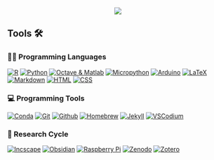 <h3 align="center">
 
</h3>

<!-- Typing SVG by DenverCoder1 - https://github.com/DenverCoder1/readme-typing-svg -->
<p align="center">
  <a href="https://github.com/DenverCoder1/readme-typing-svg"><img src="https://readme-typing-svg.herokuapp.com/?lines=Hi,+I'm+Mikkel+👋;Open+science+all+the+way"></a>
</p>

## Tools 🛠️

### 👨‍💻 Programming Languages
  <a href="#"><img alt="R" src="https://img.shields.io/badge/-R-276DC3?&logo=r&logoColor=white"></a>
  <a href="#"><img alt="Python" src="https://img.shields.io/badge/-Python-3776AB?&logo=python&logoColor=white"></a>
  <a href="#"><img alt="Octave & Matlab" src="https://img.shields.io/badge/-Octave & Matlab-0790C0?&logo=octave&logoColor=white"></a>
  <a href="#"><img alt="Micropython" src="https://img.shields.io/badge/-Micropython-2B2728?&logo=micropython&logoColor=white"></a>
  <a href="#"><img alt="Arduino" src="https://img.shields.io/badge/-Arduino-00979D?&logo=arduino&logoColor=white"></a>
  <a href="#"><img alt="LaTeX" src="https://img.shields.io/badge/-LaTeX-008080?&logo=LaTeX&logoColor=white"></a>
  <a href="#"><img alt="Markdown" src="https://img.shields.io/badge/-Markdown-000000?&logo=markdown&logoColor=white"></a>
  <a href="#"><img alt="HTML" src="https://img.shields.io/badge/-HTML-E34F26?&logo=html5&logoColor=white"></a>
  <a href="#"><img alt="CSS" src="https://img.shields.io/badge/-CSS-1572B6?&logo=css3&logoColor=white"></a>

### 💻 Programming Tools
  <a href="#"><img alt="Conda" src="https://img.shields.io/badge/-Conda-44A833?logo=anaconda&logoColor=white"></a>
  <a href="#"><img alt="Git" src="https://img.shields.io/badge/-Git-F05032?logo=git&logoColor=white"></a>
  <a href="#"><img alt="Github" src="https://img.shields.io/badge/-Github-181717?logo=github&logoColor=white"></a>
  <a href="#"><img alt="Homebrew" src="https://img.shields.io/badge/-Homebrew-FBB040?logo=homebrew&logoColor=white"></a>
  <a href="#"><img alt="Jekyll" src="https://img.shields.io/badge/-Jekyll-CC0000?logo=jekyll&logoColor=white"></a>
  <a href="#"><img alt="VSCodium" src="https://img.shields.io/badge/VSCodium-007ACC?&logo=visualstudiocode"></a>

### 🔬 Research Cycle 
  <a href="#"><img alt="Incscape" src="https://img.shields.io/badge/-Inkscape-000000?logo=inkscape&logoColor=white"></a>
  <a href="#"><img alt="Obsidian" src="https://img.shields.io/badge/-Obsidian-483699?logo=obsidian&logoColor=white"></a>
  <a href="#"><img alt="Raspberry Pi" src="https://img.shields.io/badge/-Raspberry Pi-A22846?logo=raspberrypi&logoColor=white"></a>
  <a href="#"><img alt="Zenodo" src="https://img.shields.io/badge/-Zenodo-1682D4?logo=Zenodo&logoColor=white"></a>
  <a href="#"><img alt="Zotero" src="https://img.shields.io/badge/-Zotero-CC2936?logo=zotero&logoColor=white"></a>

<!--

https://shields.io/
https://simpleicons.org/
https://github.com/abhisheknaiidu/awesome-github-profile-readme

Raise issue for more icons in https://github.com/simple-icons/simple-icons/issues?q=is%3Aissue+is%3Aopen+prusa:

### 🧰 Frameworks and libraries

**roaldarbol/roaldarbol** is a ✨ _special_ ✨ repository because its `README.md` (this file) appears on your GitHub profile.

Here are some ideas to get you started:

- 🔭 I’m currently working on ...
- 🌱 I’m currently learning ...
- 👯 I’m looking to collaborate on ...
- 🤔 I’m looking for help with ...
- 💬 Ask me about ...
- 📫 How to reach me: ...
- 😄 Pronouns: ...
- ⚡ Fun fact: ...
-->
